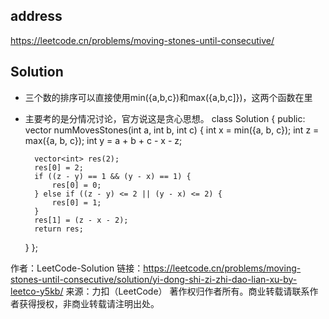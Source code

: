 ## address
https://leetcode.cn/problems/moving-stones-until-consecutive/
## Solution
- 三个数的排序可以直接使用min({a,b,c})和max({a,b,c]})，这两个函数在<cmath>里
- 主要考的是分情况讨论，官方说这是贪心思想。
class Solution {
public:
    vector<int> numMovesStones(int a, int b, int c) {
        int x = min({a, b, c});
        int z = max({a, b, c});
        int y = a + b + c - x - z;

        vector<int> res(2);
        res[0] = 2;
        if ((z - y) == 1 && (y - x) == 1) {
            res[0] = 0;
        } else if ((z - y) <= 2 || (y - x) <= 2) {
            res[0] = 1;
        }
        res[1] = (z - x - 2);
        return res;
    }
};

作者：LeetCode-Solution
链接：https://leetcode.cn/problems/moving-stones-until-consecutive/solution/yi-dong-shi-zi-zhi-dao-lian-xu-by-leetco-y5kb/
来源：力扣（LeetCode）
著作权归作者所有。商业转载请联系作者获得授权，非商业转载请注明出处。